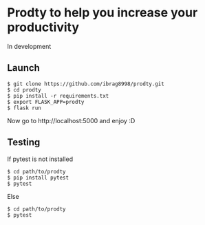 # Prodty to help you increase your productivity

In development

## Launch

```
$ git clone https://github.com/ibrag8998/prodty.git
$ cd prodty
$ pip install -r requirements.txt
$ export FLASK_APP=prodty
$ flask run
```

Now go to http://localhost:5000 and enjoy :D

## Testing

If pytest is not installed

```
$ cd path/to/prodty
$ pip install pytest
$ pytest
```

Else

```
$ cd path/to/prodty
$ pytest
```

